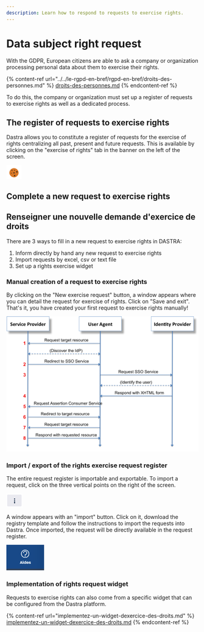 ```yaml
---
description: Learn how to respond to requests to exercise rights.
---
```


# Data subject right request

With the GDPR, European citizens are able to ask a company or organization processing personal data about them to exercise their rights.

{% content-ref url="../../le-rgpd-en-bref/rgpd-en-bref/droits-des-personnes.md" %}
[droits-des-personnes.md](../../le-rgpd-en-bref/rgpd-en-bref/droits-des-personnes.md)
{% endcontent-ref %}

To do this, the company or organization must set up a register of requests to exercise rights as well as a dedicated process.

## The register of requests to exercise rights

Dastra allows you to constitute a register of requests for the exercise of rights centralizing all past, present and future requests. This is available by clicking on the "exercise of rights" tab in the banner on the left of the screen.

![Rights exercise request register](<../../.gitbook/assets/image (41).png>)

## Complete a new request to exercise rights

## Renseigner une nouvelle demande d'exercice de droits

There are 3 ways to fill in a new request to exercise rights in DASTRA:

1. Inform directly by hand any new request to exercise rights
2. Import requests by excel, csv or text file
3. Set up a rights exercise widget

### Manual creation of a request to exercise rights

By clicking on the "New exercise request" button, a window appears where you can detail the request for exercise of rights. Click on "Save and exit". That's it, you have created your first request to exercise rights manually!

![Details of the request for exercise of rights](<../../.gitbook/assets/image (115).png>)

### Import / export of the rights exercise request register

The entire request register is importable and exportable. To import a request, click on the three vertical points on the right of the screen.

![](<../../.gitbook/assets/image (51) (1).png>)

A window appears with an "import" button. Click on it, download the registry template and follow the instructions to import the requests into Dastra. Once imported, the request will be directly available in the request register.

![Import window for rights exercise request register](<../../.gitbook/assets/image (148).png>)

### Implementation of rights request widget

Requests to exercise rights can also come from a specific widget that can be configured from the Dastra platform.



{% content-ref url="implementez-un-widget-dexercice-des-droits.md" %}
[implementez-un-widget-dexercice-des-droits.md](implementez-un-widget-dexercice-des-droits.md)
{% endcontent-ref %}





